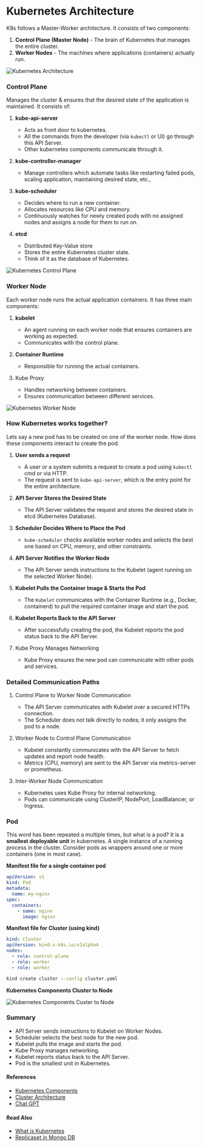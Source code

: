 # Kubernetes Architecture

K8s follows a Master-Worker architecture. It consists of two components:

1. **Control Plane (Master Node)** - The brain of Kubernetes that manages the entire cluster.
2. **Worker Nodes** - The machines where applications (containers) actually run.

![Kubernetes Architecture](../images/k8s-architecture.png)

### Control Plane

Manages the cluster & ensures that the desired state of the application is maintained. It consists of:

1. **kube-api-server**
    - Acts as front door to kubernetes.
    - All the commands from the developer (via `kubectl` or UI) go through this API Server.
    - Other kubernetes components communicate through it.

2. **kube-controller-manager**
    - Manage controllers which automate tasks like restarting failed pods, scaling application, maintaining desired
      state, etc.,

3. **kube-scheduler**
    - Decides where to run a new container.
    - Allocates resources like CPU and memory.
    - Continuously watches for newly created pods with no assigned nodes and assigns a node for them to run on.

4. **etcd**
    - Distributed Key-Value store
    - Stores the entire Kubernetes cluster state.
    - Think of it as the database of Kubernetes.

![Kubernetes Control Plane](../images/k8s-control-plane.png)

### Worker Node

Each worker node runs the actual application containers. It has three main components:

1. **kubelet**
    - An agent running on each worker node that ensures containers are working as expected.
    - Communicates with the control plane.

2. **Container Runtime**
    - Responsible for running the actual containers.

3. Kube Proxy
    - Handles networking between containers.
    - Ensures communication between different services.

![Kubernetes Worker Node](../images/k8s-worker-node.png)

### How Kubernetes works together?

Lets say a new pod has to be created on one of the worker node. How does these components interact to create the pod.

1. **User sends a request**
    - A user or a system submits a request to create a pod using `kubectl` cmd or via HTTP.
    - The request is sent to `kube-api-server`, which is the entry point for the entire architecture.

2. **API Server Stores the Desired State**
    - The API Server validates the request and stores the desired state in etcd (Kubernetes Database).

3. **Scheduler Decides Where to Place the Pod**
    - `kube-scheduler` checks available worker nodes and selects the best one based on CPU, memory, and other
      constraints.

4. **API Server Notifies the Worker Node**
    - The API Server sends instructions to the Kubelet (agent running on the selected Worker Node).

5. **Kubelet Pulls the Container Image & Starts the Pod**
    - The `Kubelet` communicates with the Container Runtime (e.g., Docker, containerd) to pull the required container
      image and start the pod.

6. **Kubelet Reports Back to the API Server**
    - After successfully creating the pod, the Kubelet reports the pod status back to the API Server.

7. Kube Proxy Manages Networking
    - Kube Proxy ensures the new pod can communicate with other pods and services.

### Detailed Communication Paths

1. Control Plane to Worker Node Communication
    - The API Server communicates with Kubelet over a secured HTTPs connection.
    - The Scheduler does not talk directly to nodes; it only assigns the pod to a node.

2. Worker Node to Control Plane Communication
    - Kubelet constantly communicates with the API Server to fetch updates and report node health.
    - Metrics (CPU, memory) are sent to the API Server via metrics-server or prometheus.

3. Inter-Worker Node Communication
    - Kubernetes uses Kube Proxy for internal networking.
    - Pods can communicate using ClusterIP, NodePort, LoadBalancer, or Ingress.

### Pod

This word has been repeated a multiple times, but what is a pod? It is a **smallest deployable unit** in kubernetes. A
single instance of a running process in the cluster. Consider pods as wrappers around one or more containers (one in
most case).

**Manifest file for a single container pod**

```yaml
apiVersion: v1
kind: Pod
metadata:
  name: my-nginx
spec:
  containers:
    - name: nginx
      image: nginx

```

**Manifest file for Cluster (using kind)**

```yaml
kind: Cluster
apiVersion: kind.x-k8s.io/v1alpha4
nodes:
  - role: control-plane
  - role: worker
  - role: worker
```

```cmd
kind create cluster --config cluster.yaml
```

**Kubernetes Components Cluster to Node**

![Kubernetes Components Custer to Node](../images/k8s-cluster-to-node.png)

### Summary

- API Server sends instructions to Kubelet on Worker Nodes.
- Scheduler selects the best node for the new pod.
- Kubelet pulls the image and starts the pod.
- Kube Proxy manages networking.
- Kubelet reports status back to the API Server.
- Pod is the smallest unit in Kubernetes.

#### References

- [Kubernetes Components](https://kubernetes.io/docs/concepts/overview/components/)
- [Cluster Architecture](https://kubernetes.io/docs/concepts/architecture/)
- [Chat GPT](https://chatgpt.com/share/67bb341a-94a8-800e-b3f6-17fe5a70f12b)

#### Read Also

- [What is Kubernetes](./kubernetes-intro.md)
- [Replicaset in Mongo DB](../../mongodb/replication-in-mongodb.md)